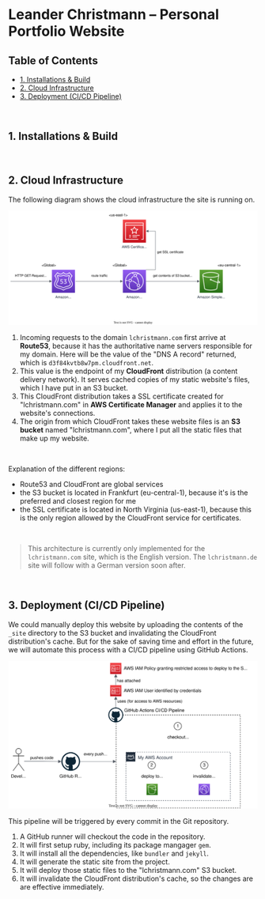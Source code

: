 # Leander Christmann – Personal Portfolio Website <!-- omit in toc -->

## Table of Contents <!-- omit in toc -->

- [1. Installations \& Build](#1-installations--build)
- [2. Cloud Infrastructure](#2-cloud-infrastructure)
- [3. Deployment (CI/CD Pipeline)](#3-deployment-cicd-pipeline)

<br>

## 1. Installations & Build

<!-- TBD

<br>

### 1.1. Requirements

| Program | Min. Version | Check if installed |
|---|---|---|
| Ruby | Version 2.5.0 or higher | `ruby -v` |
| RubyGems | - | `gem -v` |
| GCC | - | `gcc -v` and `g++ -v` |
| Make | - | `make -v` |
| Bundler | - | `bundle -v` |

<br>

### 1.2. Build

To install the project's dependencies: run `bundle install` in the root directory of this project.

To have the website up and running locally on port 4000: execute `bundle exec jekyll serve` or just `jekyll serve`.

To remove the generated files: `jekyll clean` and delete the `Gemfile.lock` file.

-->

<br>

## 2. Cloud Infrastructure

The following diagram shows the cloud infrastructure the site is running on.

![Cloud Architecture Diagram](cloud-architecture.drawio.svg)

1. Incoming requests to the domain `lchristmann.com` first arrive at **Route53**, because it has the authoritative name servers responsible for my domain. Here will be the value of the "DNS A record" returned, which is `d3f84kvtb8w7pm.cloudfront.net`.
2. This value is the endpoint of my **CloudFront** distribution (a content delivery network). It serves cached copies of my static website's files, which I have put in an S3 bucket.
3. This CloudFront distribution takes a SSL certificate created for "lchristmann.com" in **AWS Certificate Manager** and applies it to the website's connections.
4. The origin from which CloudFront takes these website files is an **S3 bucket** named "lchristmann.com", where I put all the static files that make up my website.

<br>

Explanation of the different regions:

- Route53 and CloudFront are global services
- the S3 bucket is located in Frankfurt (eu-central-1), because it's is the preferred and closest region for me
- the SSL certificate is located in North Virginia (us-east-1), because this is the only region allowed by the CloudFront service for certificates.

<br>

> This architecture is currently only implemented for the `lchristmann.com` site, which is the English version. The `lchristmann.de` site will follow with a German version soon after.

<br>

## 3. Deployment (CI/CD Pipeline)

We could manually deploy this website by uploading the contents of the `_site` directory to the S3 bucket and invalidating the CloudFront distribution's cache. But for the sake of saving time and effort in the future, we will automate this process with a CI/CD pipeline using GitHub Actions.

![CI/CD Pipeline](cicd-pipeline.drawio.svg)

This pipeline will be triggered by every commit in the Git repository.

1. A GitHub runner will checkout the code in the repository.
2. It will first setup ruby, including its package mangager `gem`.
3. It will install all the dependencies, like `bundler` and `jekyll`.
4. It will generate the static site from the project.
5. It will deploy those static files to the "lchristmann.com" S3 bucket.
6. It will invalidate the CloudFront distribution's cache, so the changes are are effective immediately.

<br>
